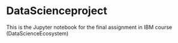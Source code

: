 # DataScienceproject
This is the Jupyter notebook for the final assignment in IBM course (DataScienceEcosystem)

